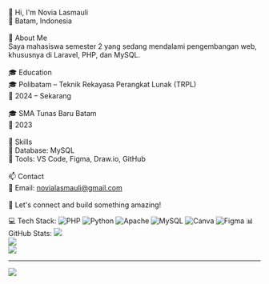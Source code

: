 👋 Hi, I'm Novia Lasmauli<br>📍 Batam, Indonesia<br><br>📜 About Me  <br>Saya mahasiswa semester 2 yang sedang mendalami pengembangan web, khususnya di Laravel, PHP, dan MySQL.<br><br>🎓 Education  <br>🎓 Polibatam – Teknik Rekayasa Perangkat Lunak (TRPL)  <br>📅 2024 – Sekarang  <br><br>🎓 SMA Tunas Baru Batam<br>📅 2023  <br><br>🚀 Skills  <br>🔹 Database: MySQL<br>🔹 Tools: VS Code, Figma, Draw.io, GitHub  <br><br>📫 Contact  <br>📧 Email: novialasmauli@gmail.com<br><br>🚀 Let's connect and build something amazing! <br>


💻 Tech Stack:
![PHP](https://img.shields.io/badge/php-%23777BB4.svg?style=for-the-badge&logo=php&logoColor=white) ![Python](https://img.shields.io/badge/python-3670A0?style=for-the-badge&logo=python&logoColor=ffdd54) ![Apache](https://img.shields.io/badge/apache-%23D42029.svg?style=for-the-badge&logo=apache&logoColor=white) ![MySQL](https://img.shields.io/badge/mysql-4479A1.svg?style=for-the-badge&logo=mysql&logoColor=white) ![Canva](https://img.shields.io/badge/Canva-%2300C4CC.svg?style=for-the-badge&logo=Canva&logoColor=white) ![Figma](https://img.shields.io/badge/figma-%23F24E1E.svg?style=for-the-badge&logo=figma&logoColor=white)
📊 GitHub Stats:
![](https://github-readme-stats.vercel.app/api?username=novialasmauli11&theme=default&hide_border=false&include_all_commits=false&count_private=false)<br/>
![](https://nirzak-streak-stats.vercel.app/?user=novialasmauli11&theme=default&hide_border=false)<br/>
![](https://github-readme-stats.vercel.app/api/top-langs/?username=novialasmauli11&theme=default&hide_border=false&include_all_commits=false&count_private=false&layout=compact)

---
[![](https://visitcount.itsvg.in/api?id=novialasmauli11&icon=0&color=0)](https://visitcount.itsvg.in)

<!-- Proudly created with GPRM ( https://gprm.itsvg.in ) -->
